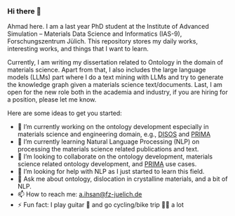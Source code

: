 ### Hi there 👋

Ahmad here. I am a last year PhD student at the Institute of Advanced Simulation – Materials Data Science and Informatics (IAS-9), Forschungszentrum Jülich. This repository stores my daily works, interesting works, and things that I want to learn. 

Currently, I am writing my dissertation related to Ontology in the domain of materials science. Apart from that, I also includes the large language models (LLMs) part where I do a text mining with LLMs and try to generate the knowledge graph given a materials science text/documents. Last, I am open for the new role both in the academia and industry, if you are hiring for a position, please let me know.


Here are some ideas to get you started:

- 🔭 I’m currently working on the ontology development especially in materials science and engineering domain, e.g., [DISOS](https://github.com/Materials-Data-Science-and-Informatics/Dislocation-Ontology-Suite) and [PRIMA](https://github.com/Materials-Data-Science-and-Informatics/MDMC-NEP-top-level-ontology)
- 🌱 I’m currently learning Natural Language Processing (NLP) on processing the materials science related publications and text.
- 👯 I’m looking to collaborate on the ontology development, materials science related ontology development, and [PRIMA](https://github.com/Materials-Data-Science-and-Informatics/MDMC-NEP-top-level-ontology) use cases. 
- 🤔 I’m looking for help with NLP as I just started to learn this field. 
- 💬 Ask me about ontology, dislocation in crystalline materials, and a bit of NLP.
- 📫 How to reach me: a.ihsan@fz-juelich.de
- ⚡ Fun fact: I play guitar 🎸  and go cycling/bike trip 🚴‍♂️ a lot

